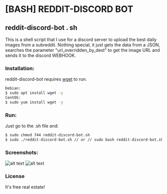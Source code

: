 # [BASH] REDDIT-DISCORD BOT
reddit-discord-bot . sh
----
This is a shell script that I use for a discord server to upload the best daily images from a subreddit. Nothing special, it just gets the data from a JSON, searches the parameter "url_overridden_by_dest" to get the image URL and sends it to the discord WEBHOOK.

### Installation:

reddit-discord-bot requires [wget](https://linux.die.net/man/1/wget) to run.
```sh
Debian:
$ sudo apt install wget -y
CentOS:
$ sudo yum install wget -y
```

### Run:
Just go to the .sh file and:
```sh
$ sudo chmod 744 reddit-discord-bot.sh
$ sudo ./reddit-discord-bot.sh // or // sudo bash reddit-discord-bot.sh
```
### Screenshots:
![alt text](https://cdn.discordapp.com/attachments/735983725262929986/735994328425693194/unknown.png "WEBHOOK")
![alt text](https://cdn.discordapp.com/attachments/735983725262929986/735994752796983336/unknown.png "BOT")


### License

It's free real estate!
